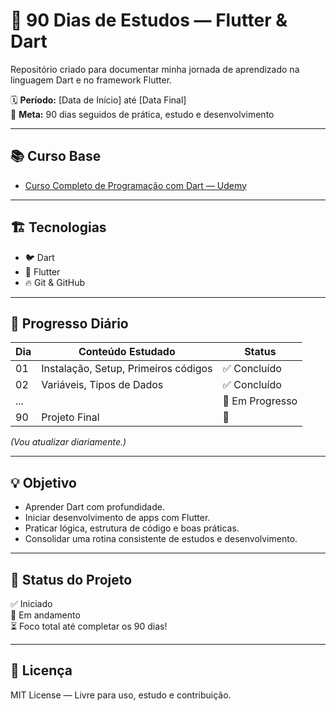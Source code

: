 # 🚀 90 Dias de Estudos — Flutter & Dart

Repositório criado para documentar minha jornada de aprendizado na linguagem Dart e no framework Flutter.

🗓️ **Período:** [Data de Início] até [Data Final]  
🎯 **Meta:** 90 dias seguidos de prática, estudo e desenvolvimento

---

## 📚 Curso Base
- [Curso Completo de Programação com Dart — Udemy](https://www.udemy.com/course/programacao-linguagem-dart/)

---

## 🏗️ Tecnologias
- 🐦 Dart
- 💙 Flutter
- 🔥 Git & GitHub

---

## 📅 Progresso Diário

| Dia | Conteúdo Estudado                     | Status     |
|-----|----------------------------------------|-------------|
| 01  | Instalação, Setup, Primeiros códigos   | ✅ Concluído |
| 02  | Variáveis, Tipos de Dados              | ✅ Concluído |
| ... |                                        | 🚧 Em Progresso |
| 90  | Projeto Final                          | 🚀           |

*(Vou atualizar diariamente.)*

---

## 💡 Objetivo
- Aprender Dart com profundidade.
- Iniciar desenvolvimento de apps com Flutter.
- Praticar lógica, estrutura de código e boas práticas.
- Consolidar uma rotina consistente de estudos e desenvolvimento.

---

## 🏁 Status do Projeto
✅ Iniciado  
🚀 Em andamento  
⏳ Foco total até completar os 90 dias!

---

## 🔖 Licença
MIT License — Livre para uso, estudo e contribuição.

